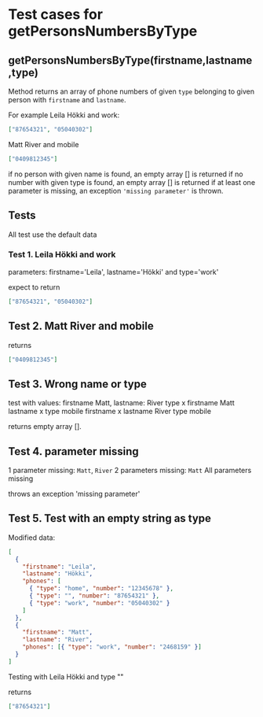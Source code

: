 # Test cases for getPersonsNumbersByType

## **getPersonsNumbersByType(firstname,lastname,type)**

Method returns an array of phone numbers of given `type` belonging to given person with `firstname` and `lastname`.

For example Leila Hökki and work:

```json
["87654321", "05040302"]
```

Matt River and mobile

```json
["0409812345"]
```

if no person with given name is found, an empty array [] is returned
if no number with given type is found, an empty array [] is returned
if at least one parameter is missing, an exception `'missing parameter'` is thrown.

## Tests

All test use the default data

### Test 1. Leila Hökki and work

parameters: firstname='Leila', lastname='Hökki' and type='work'

expect to return

```json
["87654321", "05040302"]
```

## Test 2. Matt River and mobile

returns

```json
["0409812345"]
```

## Test 3. Wrong name or type

test with values:
firstname Matt, lastname: River type x
firstname Matt lastname x type mobile
firstname x lastname River type mobile

returns empty array [].

## Test 4. parameter missing

1 parameter missing: `Matt`, `River`
2 parameters missing: `Matt`
All parameters missing

throws an exception 'missing parameter'

## Test 5. Test with an empty string as type

Modified data:

```json
[
  {
    "firstname": "Leila",
    "lastname": "Hökki",
    "phones": [
      { "type": "home", "number": "12345678" },
      { "type": "", "number": "87654321" },
      { "type": "work", "number": "05040302" }
    ]
  },
  {
    "firstname": "Matt",
    "lastname": "River",
    "phones": [{ "type": "work", "number": "2468159" }]
  }
]
```

Testing with Leila Hökki and type ""

returns

```json
["87654321"]
```
